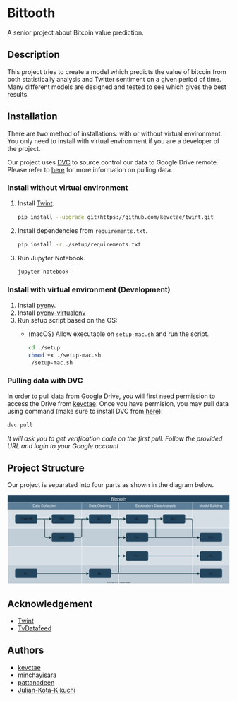 # Bittooth

A senior project about Bitcoin value prediction.

## Description

This project tries to create a model which predicts the value of bitcoin from both statistically analysis and Twitter sentiment on a given period of time. Many different models are designed and tested to see which gives the best results.

## Installation

There are two method of installations: with or without virtual environment. You only need to install with virtual environment if you are a developer of the project.

Our project uses [DVC](https://dvc.org/) to source control our data to Google Drive remote. Please refer to [here](https://github.com/kevctae/Bittooth#pulling-data-with-dvc) for more information on pulling data.

### Install without virtual environment

1. Install [Twint](https://github.com/kevctae/twint).

    ```bash
    pip install --upgrade git+https://github.com/kevctae/twint.git
    ```

2. Install dependencies from `requirements.txt`.

    ```bash
    pip install -r ./setup/requirements.txt
    ```

3. Run Jupyter Notebook.

    ```bash
    jupyter notebook
    ```

### Install with virtual environment (Development)

1. Install [pyenv](https://github.com/pyenv/pyenv#installation).
2. Install [pyenv-virtualenv](https://github.com/pyenv/pyenv-virtualenv#installation)
3. Run setup script based on the OS:
    - (macOS) Allow executable on `setup-mac.sh` and run the script.

        ```bash
        cd ./setup
        chmod +x ./setup-mac.sh
        ./setup-mac.sh
        ```

### Pulling data with DVC

In order to pull data from Google Drive, you will first need permission to access the Drive from [kevctae](https://github.com/kevctae/). Once you have permision, you may pull data using command (make sure to install DVC from [here](https://dvc.org/doc/install)):

```bash
dvc pull
```

*It will ask you to get verification code on the first pull. Follow the provided URL and login to your Google account*

## Project Structure

Our project is separated into four parts as shown in the diagram below.

![Bittooth Data-flow](.blob/data-flow.svg)

## Acknowledgement

* [Twint](https://github.com/twintproject/twint)
* [TvDatafeed](https://github.com/StreamAlpha/tvdatafeed)

## Authors

* [kevctae](https://github.com/kevctae/)
* [minchayisara](https://github.com/minchayisara)
* [pattanadeen](https://github.com/pattanadeen)
* [Julian-Kota-Kikuchi](https://github.com/Julian-Kota-Kikuchi)